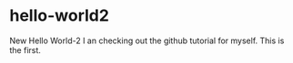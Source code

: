 # hello-world2
New Hello World-2
I an checking out the github tutorial for myself.
This is the first.
